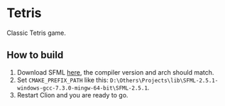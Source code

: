 # Tetris
Classic Tetris game.

## How to build
1. Download SFML [here](https://www.sfml-dev.org/download/sfml/2.5.1/), the compiler version and arch should match.
2. Set `CMAKE_PREFIX_PATH` like this: `D:\Others\Projects\lib\SFML-2.5.1-windows-gcc-7.3.0-mingw-64-bit\SFML-2.5.1`.
3. Restart Clion and you are ready to go.
